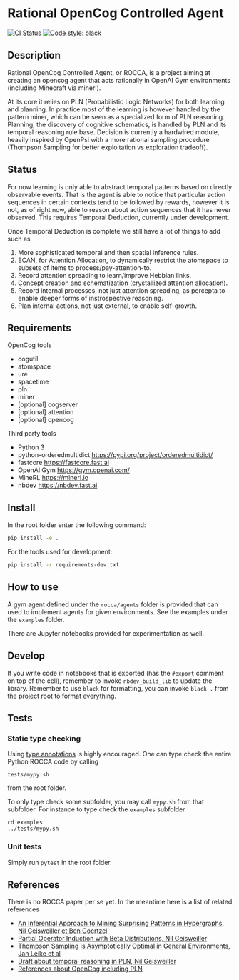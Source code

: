 # Rational OpenCog Controlled Agent

<p align="left">
   <a href="https://github.com/opencog/rocca/actions">
      <img alt="CI Status" src="https://github.com/opencog/rocca/actions/workflows/main.yml/badge.svg">
   </a>
   <a href="https://github.com/psf/black">
      <img src="https://img.shields.io/badge/code%20style-black-000000.svg" alt="Code style: black" />
   </a>
</p>

## Description

Rational OpenCog Controlled Agent, or ROCCA, is a project aiming at
creating an opencog agent that acts rationally in OpenAI Gym
environments (including Minecraft via minerl).

At its core it relies on PLN (Probabilistic Logic Networks) for both
learning and planning.  In practice most of the learning is however
handled by the pattern miner, which can be seen as a specialized form
of PLN reasoning.  Planning, the discovery of cognitive schematics, is
handled by PLN and its temporal reasoning rule base.  Decision is
currently a hardwired module, heavily inspired by OpenPsi with a more
rational sampling procedure (Thompson Sampling for better exploitation
vs exploration tradeoff).

## Status

For now learning is only able to abstract temporal patterns based on
directly observable events.  That is the agent is able to notice that
particular action sequences in certain contexts tend to be followed by
rewards, however it is not, as of right now, able to reason about
action sequences that it has never observed.  This requires Temporal
Deduction, currently under development.

Once Temporal Deduction is complete we still have a lot of things to
add such as

1. More sophisticated temporal and then spatial inference rules.
2. ECAN, for Attention Allocation, to dynamically restrict the
   atomspace to subsets of items to process/pay-attention-to.
3. Record attention spreading to learn/improve Hebbian links.
4. Concept creation and schematization (crystallized attention
   allocation).
5. Record internal processes, not just attention spreading, as
   percepta to enable deeper forms of instrospective reasoning.
6. Plan internal actions, not just external, to enable self-growth.

## Requirements

OpenCog tools

- cogutil
- atomspace
- ure
- spacetime
- pln
- miner
- [optional] cogserver
- [optional] attention
- [optional] opencog

Third party tools

- Python 3
- python-orderedmultidict https://pypi.org/project/orderedmultidict/
- fastcore https://fastcore.fast.ai
- OpenAI Gym https://gym.openai.com/
- MineRL https://minerl.io
- nbdev https://nbdev.fast.ai

## Install

In the root folder enter the following command:

```bash
pip install -e .
```

For the tools used for development:
```bash
pip install -r requirements-dev.txt
```

## How to use

A gym agent defined under the `rocca/agents` folder is provided that
can used to implement agents for given environments.  See the examples
under the `examples` folder.

There are Jupyter notebooks provided for experimentation as well.

## Develop

If you write code in notebooks that is exported (has the `#export` comment on top of the cell), remember to invoke `nbdev_build_lib` to update the library. Remember to use `black` for formatting, you can invoke `black .` from the project root to format everything.

## Tests

### Static type checking

Using [type annotations](https://mypy.readthedocs.io/en/stable/getting_started.html)
is highly encouraged.  One can type check the entire Python ROCCA code
by calling

```
tests/mypy.sh
```

from the root folder.

To only type check some subfolder, you may call `mypy.sh` from that
subfolder.  For instance to type check the `examples` subfolder

```
cd examples
../tests/mypy.sh
```

### Unit tests

Simply run `pytest` in the root folder.

## References

There is no ROCCA paper per se yet.  In the meantime here is a list of related references

+ [An Inferential Approach to Mining Surprising Patterns in Hypergraphs, Nil Geisweiller et Ben Goertzel](https://www.researchgate.net/publication/334769428_An_Inferential_Approach_to_Mining_Surprising_Patterns_in_Hypergraphs)
+ [Partial Operator Induction with Beta Distributions, Nil Geisweiller](https://raw.githubusercontent.com/ngeiswei/papers/master/PartialBetaOperatorInduction/PartialBetaOperatorInduction.pdf)
+ [Thompson Sampling is Asymptotically Optimal in General Environments, Jan Leike et al](http://auai.org/uai2016/proceedings/papers/20.pdf)
+ [Draft about temporal reasoning in PLN, Nil Geisweiller](https://github.com/opencog/pln/blob/master/opencog/pln/rules/temporal/temporal-reasoning.md)
+ [References about OpenCog including PLN](https://wiki.opencog.org/w/Background_Publications)

